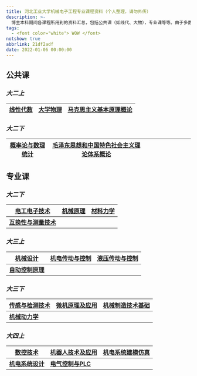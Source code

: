 ```yaml
---
title: 河北工业大学机械电子工程专业课程资料（个人整理，请勿外传）
description: >-
  博主本科期间各课程所用到的资料汇总，包括公共课（如线代、大物），专业课等等。由于多数为本校老师个人制作使用的PPT、知识点资料，因此请仅用于个人学习使用，谢谢。
tags:
  - <font color="white"> WOW </font>
notshow: true
abbrlink: 21df2adf
date: 2022-01-06 00:00:00
---
```






## 公共课

### *大二上*

| [线性代数](https://www.aliyundrive.com/s/vNZ6TSj6WJd) | [大学物理](https://www.aliyundrive.com/s/6QjzPDqcgF1) | [马克思主义基本原理概论](https://www.aliyundrive.com/s/LWNGU81AUWZ) |
| ----------------------------------------------------- | ----------------------------------------------------- | ------------------------------------------------------------ |

### *大二下*

| [概率论与数理统计](https://www.aliyundrive.com/s/3aFWBAdyhgR) | [毛泽东思想和中国特色社会主义理论体系概论](https://www.aliyundrive.com/s/248XLLcHYHp) | &emsp;&emsp;&emsp;&emsp;&emsp;&emsp;&emsp; |
| ------------------------------------------------------------ | ------------------------------------------------------------ | ------------------------------------------ |



## 专业课

### *大二下*

| [电工电子技术](https://www.aliyundrive.com/s/ikNAzyqmWAf)    | [机械原理](https://www.aliyundrive.com/s/BBwwM9t2dNc) | [材料力学](https://www.aliyundrive.com/s/cWbKWUMy2yc) |
| ------------------------------------------------------------ | ----------------------------------------------------- | ----------------------------------------------------- |
| **[互换性与测量技术](https://www.aliyundrive.com/s/Fs51pUPd4dm)** |                                                       |                                                       |

### *大三上*

| [机械设计](https://www.aliyundrive.com/s/pFNWexCiLqY)        | [机电传动与控制](https://www.aliyundrive.com/s/2CJKUJzjouK) | [液压传动与控制](https://www.aliyundrive.com/s/YLHZLGZeWSC) |
| ------------------------------------------------------------ | ----------------------------------------------------------- | ----------------------------------------------------------- |
| **[自动控制原理](https://www.aliyundrive.com/s/BvQ7FgyCAMy)** |                                                             |                                                             |

### *大三下*

| [传感与检测技术](https://www.aliyundrive.com/s/Z7ZEtnbsPov) | [微机原理及应用](https://www.aliyundrive.com/s/dL2cZ1g2n5Q) | [机械制造技术基础](https://www.aliyundrive.com/s/3Fj4pxuYNRz) |
| ----------------------------------------------------------- | ----------------------------------------------------------- | ------------------------------------------------------------ |
| **[机械动力学](https://www.aliyundrive.com/s/FEPhcgfyKTq)** |                                                             |                                                              |

### *大四上*

| [数控技术](https://www.aliyundrive.com/s/h2Ayhm17cC6)        | [机器人技术及应用](https://www.aliyundrive.com/s/5SzkVMMrZK6) | [机电系统建模仿真](https://www.aliyundrive.com/s/k4BYhySnW6a) |
| ------------------------------------------------------------ | ------------------------------------------------------------ | ------------------------------------------------------------ |
| [**机电系统设计**](https://www.aliyundrive.com/s/iExSacLgtt4) | [**电气控制与PLC**](https://www.aliyundrive.com/s/PWFoXhRDv5Z) |                                                              |



